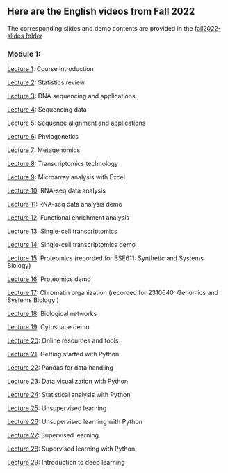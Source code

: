 ## Here are the English videos from Fall 2022
The corresponding slides and demo contents are provided in the [fall2022-slides folder](https://github.com/cmb-chula/comp-biol-3000788/tree/main/fall2022-slides)

### Module 1: 
[Lecture 1](https://echo360.net.au/media/10d5b1ed-26cb-440c-b70d-4a30cca9eb89/public): Course introduction

[Lecture 2](https://echo360.net.au/media/c7d33576-f6b1-4b7c-8f15-ebafbbfb04de/public): Statistics review

[Lecture 3](https://echo360.net.au/media/8144fe10-1b65-4a33-9e3c-e14471c0fb69/public): DNA sequencing and applications

[Lecture 4](https://echo360.net.au/media/200c0585-d172-47e9-9533-c3cde420d672/public): Sequencing data

[Lecture 5](https://echo360.net.au/media/268f518e-d2dd-49c9-830f-7a20b28e6a0e/public): Sequence alignment and applications

[Lecture 6](https://echo360.net.au/media/06404c19-91fe-45dd-af69-9c126d53bde6/public): Phylogenetics

[Lecture 7](https://echo360.net.au/media/4da7362b-d796-45fa-b02f-a06042c34790/public): Metagenomics

[Lecture 8](https://echo360.net.au/media/09c2f28d-8466-411c-adb2-0f7db9f99a07/public): Transcriptomics technology

[Lecture 9](https://echo360.net.au/media/c189905a-9fef-43fa-976d-ecc237262318/public): Microarray analysis with Excel

[Lecture 10](https://echo360.net.au/media/e4d5f1e7-0140-47c7-8748-d665ee922c72/public): RNA-seq data analysis

[Lecture 11](https://echo360.net.au/media/da589eea-2a60-4c71-be30-df3a4f6e103e/public): RNA-seq data analysis demo

[Lecture 12](https://echo360.net.au/media/5c86ecd5-f595-42c7-ac0c-1abf280517a7/public): Functional enrichment analysis

[Lecture 13](https://echo360.net.au/media/d0444692-c2f9-4d75-b479-588cc7d01f9a/public): Single-cell transcriptomics

[Lecture 14](https://echo360.net.au/media/4d582efd-6d60-47aa-b033-28e2f99f40bb/public): Single-cell transcriptomics demo

[Lecture 15](https://echo360.net.au/media/168f12b3-5ecd-4882-aee3-260fb6908470/public): Proteomics (recorded for BSE611: Synthetic and Systems Biology)

[Lecture 16](https://echo360.net.au/media/56a304bf-3660-4da3-a6ce-334c75ed7970/public): Proteomics demo

[Lecture 17](https://echo360.net.au/media/f37361bd-a32b-4ccb-90b7-eff1f6e7f18f/public): Chromatin organization (recorded for 2310640: Genomics and Systems Biology )

[Lecture 18](https://echo360.net.au/media/662166b0-d4d8-4843-9d1e-ff7d6035eebc/public): Biological networks

[Lecture 19](https://echo360.net.au/media/4ab77510-13f7-48a2-855f-72249ac9afe6/public): Cytoscape demo

[Lecture 20](https://echo360.net.au/media/5f4fa263-b90c-452b-a0cb-7e486f4f987f/public): Online resources and tools

[Lecture 21](https://echo360.net.au/media/426f89df-5773-4702-bebc-42b42290339b/public): Getting started with Python

[Lecture 22](https://echo360.net.au/media/07eca5a1-13d7-4f14-aa44-427bd49f8ba9/public): Pandas for data handling

[Lecture 23](https://echo360.net.au/media/f73dc476-d69c-4171-b5ad-63035c7f9220/public): Data visualization with Python

[Lecture 24](https://echo360.net.au/media/d7ea1cba-64a9-46f8-9d4b-970244b9254a/public): Statistical analysis with Python

[Lecture 25](https://echo360.net.au/media/0501d902-9e8c-439f-8d02-0c6bcd66ebd4/public): Unsupervised learning

[Lecture 26](https://echo360.net.au/media/dfa0ffe5-f0dc-4551-b601-278661840453/public): Unsupervised learning with Python

[Lecture 27](https://echo360.net.au/media/14a56251-ee67-4343-aa22-973242466a39/public): Supervised learning

[Lecture 28](https://echo360.net.au/media/837c97a1-a9c2-4061-8e9e-4218c93c5d37/public): Supervised learning with Python

[Lecture 29](https://echo360.net.au/media/8c775a5d-e144-4480-a8ca-33aacf89bbf4/public): Introduction to deep learning

